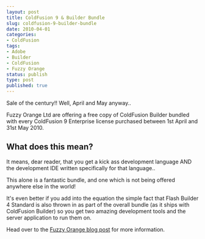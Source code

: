 ```yaml
---
layout: post
title: ColdFusion 9 & Builder Bundle
slug: coldfusion-9-builder-bundle
date: 2010-04-01
categories:
- ColdFusion
tags:
- Adobe
- Builder
- ColdFusion
- Fuzzy Orange
status: publish
type: post
published: true
---
```

<p>Sale of the century!! Well, April and May anyway..</p>
<p>Fuzzy Orange Ltd are offering a free copy of ColdFusion Builder bundled with every ColdFusion 9 Enterprise license purchased between 1st April and 31st May 2010.</p>
<h2>What does this mean?</h2>
<p>It means, dear reader, that you get a kick ass development language AND the development IDE written specifically for that language..</p>
<p>This alone is a fantastic bundle, and one which is not being offered anywhere else in the world!</p>
<p>It's even better if you add into the equation the simple fact that Flash Builder 4 Standard is also thrown in as part of the overall bundle (as it ships with ColdFusion Builder) so you get two amazing development tools and the server application to run them on.</p>
<p>Head over to the <a title="Fuzzy Orange ColdFusion Bundle" href="http://www.fuzzyorange.co.uk/blog/index.cfm/2010/3/31/ColdFusion-Enterprise-Builder-Bundle-Offer" target="_blank">Fuzzy Orange blog post</a> for more information.</p>
